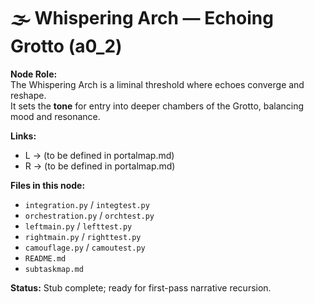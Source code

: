 # 🌫️ Whispering Arch — Echoing Grotto (a0_2)

**Node Role:**  
The Whispering Arch is a liminal threshold where echoes converge and reshape.  
It sets the **tone** for entry into deeper chambers of the Grotto, balancing  
mood and resonance.

**Links:**  
- L → (to be defined in portalmap.md)  
- R → (to be defined in portalmap.md)  

**Files in this node:**  
- `integration.py` / `integtest.py`  
- `orchestration.py` / `orchtest.py`  
- `leftmain.py` / `lefttest.py`  
- `rightmain.py` / `righttest.py`  
- `camouflage.py` / `camoutest.py`  
- `README.md`  
- `subtaskmap.md`

**Status:** Stub complete; ready for first-pass narrative recursion.
